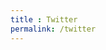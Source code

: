 ```yaml
---
title : Twitter
permalink: /twitter
---
```

<script language="javascript">
  window.location = "https://twitter.com/n0pe_sled";
</script>